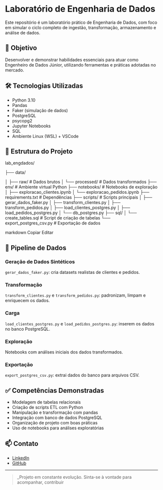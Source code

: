 # Laboratório de Engenharia de Dados

Este repositório é um laboratório prático de Engenharia de Dados, com foco em simular o ciclo completo de ingestão, transformação, armazenamento e análise de dados.

## 🎯 Objetivo

Desenvolver e demonstrar habilidades essenciais para atuar como Engenheiro de Dados Júnior, utilizando ferramentas e práticas adotadas no mercado.

## 🛠️ Tecnologias Utilizadas

- Python 3.10  
- Pandas  
- Faker (simulação de dados)  
- PostgreSQL  
- psycopg2  
- Jupyter Notebooks  
- SQL  
- Ambiente Linux (WSL) + VSCode  

## 📂 Estrutura do Projeto

lab_engdados/

├── data/

│ ├── raw/ # Dados brutos
│ └── processed/ # Dados transformados
├── env/ # Ambiente virtual Python
├── notebooks/ # Notebooks de exploração
│ ├── exploracao_clientes.ipynb
│ └── exploracao_pedidos.ipynb
├── requirements.txt # Dependências
├── scripts/ # Scripts principais
│ ├── gerar_dados_faker.py
│ ├── transform_clientes.py
│ ├── transform_pedidos.py
│ ├── load_clientes_postgres.py
│ ├── load_pedidos_postgres.py
│ └── db_postgres.py
├── sql/
│ └── create_tables.sql # Script de criação de tabelas
└── export_postgres_csv.py # Exportação de dados

markdown
Copiar
Editar

## 🔄 Pipeline de Dados

### Geração de Dados Sintéticos  
`gerar_dados_faker.py`: cria datasets realistas de clientes e pedidos.

### Transformação  
`transform_clientes.py` e `transform_pedidos.py`: padronizam, limpam e enriquecem os dados.

### Carga  
`load_clientes_postgres.py` e `load_pedidos_postgres.py`: inserem os dados no banco PostgreSQL.

### Exploração  
Notebooks com análises iniciais dos dados transformados.

### Exportação  
`export_postgres_csv.py`: extrai dados do banco para arquivos CSV.

## ✅ Competências Demonstradas

- Modelagem de tabelas relacionais  
- Criação de scripts ETL com Python  
- Manipulação e transformação com pandas  
- Integração com banco de dados PostgreSQL  
- Organização de projeto com boas práticas  
- Uso de notebooks para análises exploratórias  

## 📫 Contato

- [LinkedIn](https://linkedin.com/in/daniel-cauldron)  
- [GitHub](https://github.com/DanielCauldron?tab=repositories)  

---

> _Projeto em constante evolução. Sinta-se à vontade para acompanhar, contribuir
